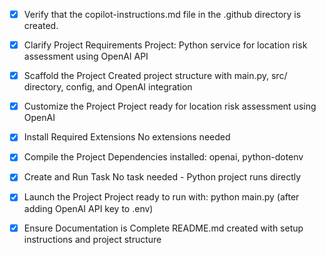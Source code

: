 <!-- Use this file to provide workspace-specific custom instructions to Copilot. For more details, visit https://code.visualstudio.com/docs/copilot/copilot-customization#_use-a-githubcopilotinstructionsmd-file -->
- [x] Verify that the copilot-instructions.md file in the .github directory is created.

- [x] Clarify Project Requirements
	Project: Python service for location risk assessment using OpenAI API

- [x] Scaffold the Project
	Created project structure with main.py, src/ directory, config, and OpenAI integration

- [x] Customize the Project
	Project ready for location risk assessment using OpenAI

- [x] Install Required Extensions
	No extensions needed

- [x] Compile the Project
	Dependencies installed: openai, python-dotenv

- [x] Create and Run Task
	No task needed - Python project runs directly

- [x] Launch the Project
	Project ready to run with: python main.py (after adding OpenAI API key to .env)

- [x] Ensure Documentation is Complete
	README.md created with setup instructions and project structure
